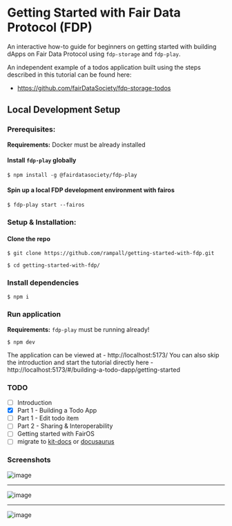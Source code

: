 # Getting Started with Fair Data Protocol (FDP)

An interactive how-to guide for beginners on getting started with building dApps on Fair Data Protocol using `fdp-storage` and `fdp-play`.

An independent example of a todos application built using the steps described in this tutorial can be found here:
- https://github.com/fairDataSociety/fdp-storage-todos

## Local Development Setup

### Prerequisites:

**Requirements:** Docker must be already installed

#### Install `fdp-play` globally
```shell
$ npm install -g @fairdatasociety/fdp-play
```

#### Spin up a local FDP development environment with fairos
```shell
$ fdp-play start --fairos
```

### Setup & Installation:

#### Clone the repo
```shell
$ git clone https://github.com/rampall/getting-started-with-fdp.git
```

```shell
$ cd getting-started-with-fdp/
```

### Install dependencies
```shell
$ npm i
```

### Run application
**Requirements:** `fdp-play` must be running already! 

```shell
$ npm dev
```

The application can be viewed at - http://localhost:5173/ 
You can also skip the introduction and start the tutorial directly here - http://localhost:5173/#/building-a-todo-dapp/getting-started


### TODO
- [ ] Introduction
- [x] Part 1 - Building a Todo App
- [ ] Part 1 - Edit todo item 
- [ ] Part 2 - Sharing & Interoperability
- [ ] Getting started with FairOS
- [ ] migrate to [kit-docs](https://github.com/svelteness/kit-docs) or [docusaurus](https://docusaurus.io/)

### Screenshots

![image](https://user-images.githubusercontent.com/520570/207879247-8911b177-1331-42ed-ad9e-e077b9148f2e.png)

---

![image](https://user-images.githubusercontent.com/520570/207879702-e3a5335b-beb8-4c42-b118-a7853fde28b3.png)

---

![image](https://user-images.githubusercontent.com/520570/207890048-6502ab71-3e30-4e85-bbe7-b89444a17a0f.png)
